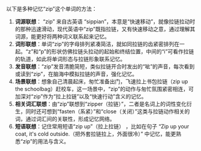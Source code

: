 以下是多种记忆“zip”这个单词的方法：
1. **词源联想**： “zip” 来自古英语 “sippian”，本意是“快速移动”，就像拉链拉动时的那种迅速滑动，现代英语中“zip”既指拉链，又有快速移动之意，通过理解其词源，能更好将两种词义联系起来记忆。
2. **词形联想**：单词“zip”的字母排列紧凑简洁，就如同拉链的齿紧密排列在一起。“z”和“p”的形状仿佛拉链头拉动的起始和终结位置，中间的“i”可看作拉链的轨道，如此将单词形态与拉链形象联系记忆。
3. **发音联想**：“zip”发音清脆简短，类似拉链开合时发出的“呲”的声音，每次看到或读到“zip”，在脑海中模拟拉链的声音，强化记忆。
4. **场景联想**：想象自己清晨起床，匆忙准备出门，飞速拉上书包拉链（zip up the schoolbag）赶校车，这一场景中，“zip”的动作与匆忙氛围紧密相连，可加深对“zip”作为“拉上拉链”以及“快速行动”含义的记忆。
5. **相关词汇联想**：由“zip”联想到“zipper（拉链）”，二者是名词上的词性变化衍生，同时还可想到“fasten（系紧）”和“close（关闭）”这类与拉链动作相关的词，通过词汇间的关联性，形成记忆网络。 
6. **短语联想**：记住常用短语“zip up”（拉上拉链） ，比如在句子 “Zip up your coat, it's cold outside.（把外套拉链拉上，外面很冷）” 中记忆，能更熟悉“zip”的用法与含义。 